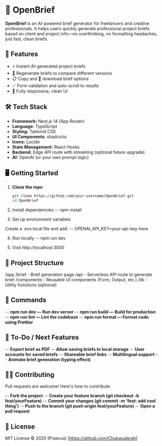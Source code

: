 # 📝 OpenBrief

**OpenBrief** is an AI-powered brief generator for freelancers and creative professionals. It helps users quickly generate professional project briefs based on client and project info—no overthinking, no formatting headaches, just fast, clean briefs.

## 🚀 Features

- ⚡ Instant AI-generated project briefs
- 🔄 Regenerate briefs to compare different versions
- 📋 Copy and 📁 download brief options
- ✅ Form validation and auto-scroll to results
- 📱 Fully responsive, clean UI

## 🛠 Tech Stack

- **Framework:** Next.js 14 (App Router)
- **Language:** TypeScript
- **Styling:** Tailwind CSS
- **UI Components:** shadcn/ui
- **Icons:** Lucide
- **State Management:** React Hooks
- **Backend:** Edge API route with streaming (optional future upgrade)
- **AI:** OpenAI (or your own prompt logic)

## 🖥️ Getting Started

1. **Clone the repo**
   ```bash
   git clone https://github.com/your-username/OpenBrief.git
   cd OpenBrief

2. Install dependencies
-- npm install

3. Set up environment variables

Create a .env.local file and add:
-- OPENAI_API_KEY=your-api-key-here

4. Run locally
-- npm run dev

5. Visit http://localhost:3000

## 📂 Project Structure
/app
  /brief        - Brief generation page
  /api          - Serverless API route to generate brief
/components     - Reusable UI components (Form, Output, etc.)
/lib            - Utility functions (optional)

## 🔧 Commands
-- **npm run dev — Run dev server**
-- **npm run build — Build for production**
-- **npm run lint — Lint the codebase**
-- **npm run format — Format code using Prettier**

## 🧪 To-Do / Next Features
 -- **Export brief as PDF**
 -- **Allow saving briefs to local storage**
 -- **User accounts for saved briefs**
 -- **Shareable brief links**
 -- **Multilingual support**
 -- **Animate brief generation (typing effect)**

## 🧑‍💻 Contributing
Pull requests are welcome! Here's how to contribute:

-- **Fork the project**
-- **Create your feature branch (git checkout -b feat/yourFeature)**
-- **Commit your changes (git commit -m 'feat: add cool thing')**
-- **Push to the branch (git push origin feat/yourFeature)**
-- **Open a pull request**

## 📄 License
MIT License © 2025 (Praevus) [https://github.com/Chukwuderah]
